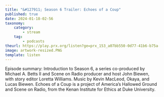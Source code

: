 ```yaml
---
title: "&#127911; Season 6 Trailer: Echoes of a Coup"
published: true
date: 2024-01-18-02-56
taxonomy:
    category:
        - stream
    tag:
        - podcasts
theurl: https://play.prx.org/listen?ge=prx_153_a07bb550-0d77-41b6-b75a-f736ad313bb3&uf=http%3A%2F%2Ffeeds.sceneonradio.org%2FSceneOnRadio
image: artwork-resized.PNG
template: listen
---
```


Episode summary: Introduction to Season 6, a series co-produced by Michael A. Betts II and Scene on Radio producer and host John Biewen, with story editor Loretta Williams. Music by Kevin MacLeod, Okaya, and Lucas Biewen. Echoes of a Coup is a project of America&rsquo;s Hallowed Ground and Scene on Radio, from the Kenan Institute for Ethics at Duke University.
